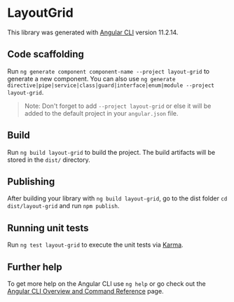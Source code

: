 # LayoutGrid

This library was generated with [Angular CLI](https://github.com/angular/angular-cli) version 11.2.14.

## Code scaffolding

Run `ng generate component component-name --project layout-grid` to generate a new component. You can also use `ng generate directive|pipe|service|class|guard|interface|enum|module --project layout-grid`.
> Note: Don't forget to add `--project layout-grid` or else it will be added to the default project in your `angular.json` file. 

## Build

Run `ng build layout-grid` to build the project. The build artifacts will be stored in the `dist/` directory.

## Publishing

After building your library with `ng build layout-grid`, go to the dist folder `cd dist/layout-grid` and run `npm publish`.

## Running unit tests

Run `ng test layout-grid` to execute the unit tests via [Karma](https://karma-runner.github.io).

## Further help

To get more help on the Angular CLI use `ng help` or go check out the [Angular CLI Overview and Command Reference](https://angular.io/cli) page.
